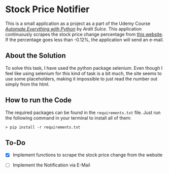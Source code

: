 # Stock Price Notifier

This is a small application as a project as a part of the Udemy Course <a href="https://eylearning.udemy.com/course/automate-everything-with-python">*Automate Everything with Python*</a> by *Ardit Sulce*.
This application continuously scrapes the stock price change percentage from <a href="https://zse.hr/en/indeks-366/365?isin=HRZB00ICBEX6">this website</a>. If the percentage goes less than -0.12%, the application will send an e-mail.

## About the Solution

To solve this task, I have used the python package selenium. Even though I feel like using selenium for this kind of task is a bit much, the site seems to use some placeholders, making it impossible to just read the number out simply from the html.


## How to run the Code

The required packages can be found in the `requirements.txt` file. Just run the following command in your terminal to install all of them:

```commandline
> pip install -r requirements.txt 
```

## To-Do

- [x] Implement functions to scrape the stock price change from the website

- [ ] Implement the Notification via E-Mail